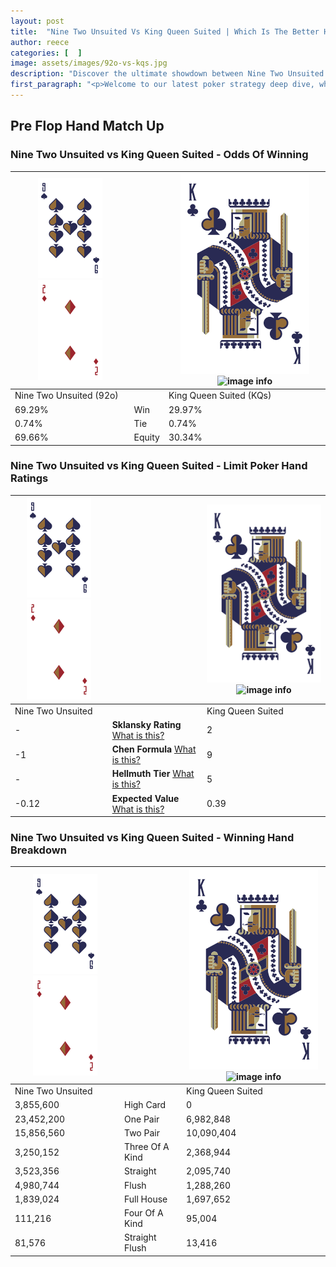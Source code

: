 ```yaml
---
layout: post
title:  "Nine Two Unsuited Vs King Queen Suited | Which Is The Better Hand In Poker? A Complete Guide"
author: reece
categories: [  ]
image: assets/images/92o-vs-kqs.jpg
description: "Discover the ultimate showdown between Nine Two Unsuited and King Queen Suited in poker! Uncover the odds, strategies, and scenarios where one hand triumphs over the other. Get ready to up your poker game with this thrilling analysis."
first_paragraph: "<p>Welcome to our latest poker strategy deep dive, where we're pitting two distinct hands against each other in a high-stakes showdown: Nine Two Unsuited vs King Queen Suited.</p><p>In the dynamic world of poker, every decision counts, and knowing which hand holds the upper hand is key to your success at the table.</p><p>In this article, we'll dissect these two hands, explore the scenarios where one dominates the other, and equip you with the knowledge to make strategic choices that can tip the odds in your favor.</p><p>Get ready to unravel the intriguing dynamics of these poker hands and elevate your game to new heights.</p>"
---
```




[comment]: # (sp0)

## Pre Flop Hand Match Up

<div class="table hand-ratings" markdown="1"> 



### Nine Two Unsuited vs King Queen Suited - Odds Of Winning


    
| ![image info](assets/images/hand1/9.png) ![image info](assets/images/hand1/2o.png) |  | ![image info](assets/images/hand2/K.png) ![image info](assets/images/hand2/Qs.png) |
| -------- | -------- | -------- |
| Nine Two Unsuited (92o) |  | King Queen Suited (KQs) |
| 69.29% | Win | 29.97% |
| 0.74% | Tie | 0.74% |
| 69.66% | Equity | 30.34% |




[comment]: # (sp1)



### Nine Two Unsuited vs King Queen Suited - Limit Poker Hand Ratings


    
| ![image info](assets/images/hand1/9.png) ![image info](assets/images/hand1/2o.png) |  | ![image info](assets/images/hand2/K.png) ![image info](assets/images/hand2/Qs.png) |
| -------- | -------- | -------- |
| Nine Two Unsuited |  | King Queen Suited |
| - | **Sklansky Rating** [What is this?](/sklansky-rating-explained) | 2 |
| -1 | **Chen Formula** [What is this?](/chen-formula-explained) | 9 |
| - | **Hellmuth Tier** [What is this?](/Hellmuth-tier-explained) | 5 |
| -0.12 | **Expected Value** [What is this?](/expected-value-explained) | 0.39 |




[comment]: # (sp2)



### Nine Two Unsuited vs King Queen Suited - Winning Hand Breakdown


    
| ![image info](assets/images/hand1/9.png) ![image info](assets/images/hand1/2o.png) |  | ![image info](assets/images/hand2/K.png) ![image info](assets/images/hand2/Qs.png) |
| -------- | -------- | -------- |
| Nine Two Unsuited |  | King Queen Suited |
| 3,855,600 | High Card | 0 |
| 23,452,200 | One Pair | 6,982,848 |
| 15,856,560 | Two Pair | 10,090,404 |
| 3,250,152 | Three Of A Kind | 2,368,944 |
| 3,523,356 | Straight | 2,095,740 |
| 4,980,744 | Flush | 1,288,260 |
| 1,839,024 | Full House | 1,697,652 |
| 111,216 | Four Of A Kind | 95,004 |
| 81,576 | Straight Flush | 13,416 |




[comment]: # (sp3)



</div>

[comment]: # (sp4)



[comment]: # (sp5)

